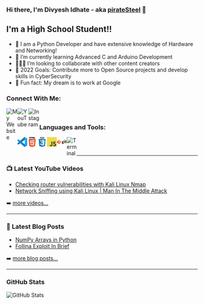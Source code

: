 ### Hi there, I'm Divyesh Idhate - aka [pirateSteel][website] 👋 

## I'm a High School Student!!

- 🔭 I am a Python Developer and have extensive knowledge of Hardware and Networking!
- 🌱 I’m currently learning Advanced C and Arduino Development 
- 🙋🏻‍♂️ I’m looking to collaborate with other content creators
- 🥅 2022 Goals: Contribute more to Open Source projects and develop skills in CyberSecurity
- 🤖 Fun fact: My dream is to work at Google 

### Connect With Me:

[<img align="left" alt="My Website" width="29px" src="https://img.icons8.com/fluency/29/000000/domain.png" />][website]
[<img align="left" alt="YouTube" width="29px" src="https://img.icons8.com/doodle/29/000000/youtube-play--v2.png" />][youtube]
[<img align="left" alt="Instagram" width="29px" src="https://img.icons8.com/fluency/29/000000/instagram-new.png" />][instagram]

<br />

### Languages and Tools:

[<img align="left" alt="Visual Studio Code" width="26px" src="https://raw.githubusercontent.com/github/explore/80688e429a7d4ef2fca1e82350fe8e3517d3494d/topics/visual-studio-code/visual-studio-code.png" />][vscode]
[<img align="left" alt="HTML5" width="26px" src="https://raw.githubusercontent.com/github/explore/80688e429a7d4ef2fca1e82350fe8e3517d3494d/topics/html/html.png" />][html]
[<img align="left" alt="CSS3" width="26px" src="https://raw.githubusercontent.com/github/explore/80688e429a7d4ef2fca1e82350fe8e3517d3494d/topics/css/css.png" />][css]
[<img align="left" alt="JavaScript" width="26px" src="https://raw.githubusercontent.com/github/explore/80688e429a7d4ef2fca1e82350fe8e3517d3494d/topics/javascript/javascript.png" />][js]
[<img align="left" alt="Git" width="26px" src="https://raw.githubusercontent.com/github/explore/80688e429a7d4ef2fca1e82350fe8e3517d3494d/topics/git/git.png" />][git]
[<img align="left" alt="Terminal" width="26px" src="https://upload.wikimedia.org/wikipedia/commons/thumb/c/c3/Python-logo-notext.svg/1200px-Python-logo-notext.svg.png" />][python]

<br />
<br />

---

### 📺 Latest YouTube Videos

<!-- YOUTUBE:START -->
- [Checking router vulnerabilities with Kali Linux Nmap](https://www.youtube.com/watch?v=OlPb9_z5ehA)
- [Network Sniffing using Kali Linux | Man In The Middle Attack](https://www.youtube.com/watch?v=72dkbazcMhc)
<!-- YOUTUBE:END -->

➡️ [more videos...](https://www.youtube.com/channel/UC1Hkg61XhjM24z3lLqIgRfQ)

---

### 📕 Latest Blog Posts

- [NumPy Arrays in Python](https://numpy-in-python.blogspot.com/2022/05/numpy-refresher.html)
- [Follina Exploit In Brief](https://follina-exploit.blogspot.com/2022/06/follina-exploit-in-brief.html)

➡️ [more blog posts...](https://divyesh-idhate-portfollio.netlify.app/#blogs)

---

### GitHub Stats

  <img align="left" alt="GitHub Stats" src="https://github-readme-stats.vercel.app/api?username=codes-and-games&show_icons=true&hide_border=true&theme=tokyonight" />


[website]: https://divyesh-idhate-portfollio.netlify.app/
[youtube]: https://www.youtube.com/channel/UC1Hkg61XhjM24z3lLqIgRfQ
[instagram]: https://www.instagram.com/divyesh__idhate__/
[vscode]: https://code.visualstudio.com/
[html]: https://en.wikipedia.org/wiki/HTML5
[css]: https://en.wikipedia.org/wiki/CSS
[js]: https://www.javascript.com/
[git]: https://git-scm.com/
[python]: https://www.python.org/
